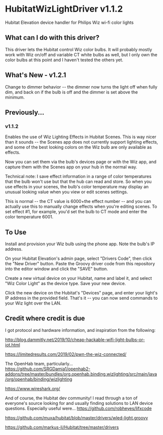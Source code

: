 # HubitatWizLightDriver v1.1.2
Hubitat Elevation device handler for Philips Wiz wi-fi color lights

## What can I do with this driver?
This driver lets the Hubitat control Wiz color bulbs.  It will probably
mostly work with Wiz on/off and variable CT white bulbs as well, but I only own
the color bulbs at this point and I haven't tested the others yet.

## What's New - v1.2.1
Change to dimmer behavior -- the dimmer now turns the light off when fully dim,
and back on if the bulb is off and the dimmer is set above the minimum.

## Previously...
### v1.1.2 
Enables the use of Wiz Lighting Effects in Hubitat Scenes.  This is way nicer
than it sounds -- the Scenes app does not currently support lighting effects, and
some of the best looking colors on the Wiz bulb are only available as effects.

Now you can set them via the bulb's devices page or with the Wiz app, and capture them with 
the Scenes app on your hub in the normal way.  

Technical note:  I save effect information in a range of color temperatures that
the bulb won't use but that the hub can read and store.  So when you use effects in your scenes,
the bulb's color temperature may display an unusual looking value when you view or edit scenes
settings.

This is normal -- the CT value is 6000+the effect number -- and you can actually use this
to manually change effects when you're editing scenes.  To set effect #1, for example, you'd
set the bulb to CT mode and enter the color temperature 6001. 

## To Use
Install and provision your Wiz bulb using the phone app.  Note the bulb's IP address.

On your Hubitat Elevation's admin page, select "Drivers Code", then click the
"New Driver" button.  Paste the Groovy driver code from this repository into 
the editor window and click the "SAVE" button.

Create a new virtual device on your Hubitat, name and label it, and select 
"Wiz Color Light" as the device type.  Save your new device.

Click the new device on the Hubitat's "Devices" page, and enter your light's
IP address in the provided field.  That's it -- you can now send commands to
your Wiz light over the LAN.   

## Credit where credit is due
I got protocol and hardware information, and inspiration from the following:

http://blog.dammitly.net/2019/10/cheap-hackable-wifi-light-bulbs-or-iot.html

https://limitedresults.com/2019/02/pwn-the-wiz-connected/

The OpenHab team, particularly...
https://github.com/SRGDamia1/openhab2-addons/tree/master/bundles/org.openhab.binding.wizlighting/src/main/java/org/openhab/binding/wizlighting

https://www.wireshark.org/

And of course, the Hubitat dev community! I read through a ton of everyone's source looking for and
usually finding solutions to LAN device questions.  Especially useful were...
https://github.com/robheyes/lifxcode

https://github.com/muxa/hubitat/blob/master/drivers/wled-light.groovy

https://github.com/markus-li/Hubitat/tree/master/drivers


